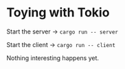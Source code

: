 # Toying with Tokio

Start the server -> `cargo run -- server`

Start the client -> `cargo run -- client`

Nothing interesting happens yet.

